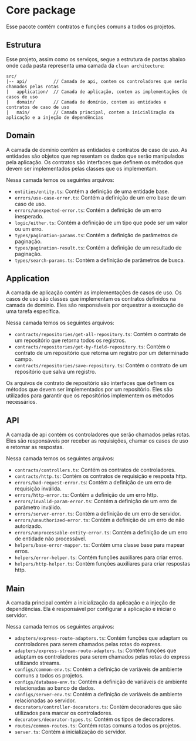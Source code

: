 # Core package

Esse pacote contém contratos e funções comuns a todos os projetos.

## Estrutura

Esse projeto, assim como os serviços, segue a estrutura de pastas abaixo onde cada pasta representa uma camada da `clean architecture`:

```
src/
|-- api/          // Camada de api, contem os controladores que serão chamados pelas rotas
|   application/  // Camada de aplicação, contem as implementações de casos de uso
|   domain/       // Camada de domínio, contem as entidades e contratos de caso de uso
|   main/         // Camada principal, contem a inicialização da aplicação e a injeção de dependências
```

## Domain

A camada de domínio contém as entidades e contratos de caso de uso. As entidades são objetos que representam os dados que serão manipulados pela aplicação. Os contratos são interfaces que definem os métodos que devem ser implementados pelas classes que os implementam.

Nessa camada temos os seguintes arquivos:

- `entities/entity.ts`: Contém a definição de uma entidade base.
- `errors/use-case-error.ts`: Contém a definição de um erro base de um caso de uso.
- `errors/unexpected-error.ts`: Contém a definição de um erro inesperado.
- `logic/either.ts`: Contém a definição de um tipo que pode ser um valor ou um erro.
- `types/pagination-params.ts`: Contém a definição de parâmetros de paginação.
- `types/pagination-result.ts`: Contém a definição de um resultado de paginação.
- `types/search-params.ts`: Contém a definição de parâmetros de busca.

## Application

A camada de aplicação contém as implementações de casos de uso. Os casos de uso são classes que implementam os contratos definidos na camada de domínio. Eles são responsáveis por orquestrar a execução de uma tarefa específica.

Nessa camada temos os seguintes arquivos:

- `contracts/repositories/get-all-repository.ts`: Contém o contrato de um repositório que retorna todos os registros.
- `contracts/repositories/get-by-field-repository.ts`: Contém o contrato de um repositório que retorna um registro por um determinado campo.
- `contracts/repositories/save-repository.ts`: Contém o contrato de um repositório que salva um registro.

Os arquivos de contrato de repositório são interfaces que definem os métodos que devem ser implementados por um repositório. Eles são utilizados para garantir que os repositórios implementem os métodos necessários.


## API

A camada de api contém os controladores que serão chamados pelas rotas. Eles são responsáveis por receber as requisições, chamar os casos de uso e retornar as respostas.

Nessa camada temos os seguintes arquivos:

- `contracts/controllers.ts`: Contém os contratos de controladores.
- `contracts/http.ts`: Contém os contratos de requisição e resposta http.
- `errors/bad-request-error.ts`: Contém a definição de um erro de requisição inválida.
- `errors/http-error.ts`: Contém a definição de um erro http.
- `errors/invalid-param-error.ts`: Contém a definição de um erro de parâmetro inválido.
- `errors/server-error.ts`: Contém a definição de um erro de servidor.
- `errors/unauthorized-error.ts`: Contém a definição de um erro de não autorizado.
- `errors/unprocessable-entity-error.ts`: Contém a definição de um erro de entidade não processável.
- `helpers/base-error-mapper.ts`: Contém uma classe base para mapear erros.
- `helpers/error-helper.ts`: Contém funções auxiliares para criar erros.
- `helpers/http-helper.ts`: Contém funções auxiliares para criar respostas http.


## Main

A camada principal contém a inicialização da aplicação e a injeção de dependências. Ela é responsável por configurar a aplicação e iniciar o servidor.

Nessa camada temos os seguintes arquivos:

- `adapters/express-route-adapters.ts`: Contém funções que adaptam os controladores para serem chamados pelas rotas do express.
- `adapters/express-stream-route-adapters.ts`: Contém funções que adaptam os controladores para serem chamados pelas rotas do express utilizando streams.
- `configs/common-env.ts`: Contém a definição de variáveis de ambiente comuns a todos os projetos.
- `configs/database-env.ts`: Contém a definição de variáveis de ambiente relacionadas ao banco de dados.
- `configs/server-env.ts`: Contém a definição de variáveis de ambiente relacionadas ao servidor.
- `decorators/controller-decorators.ts`: Contém decoradores que são utilizados para marcar os controladores.
- `decorators/decorator-types.ts`: Contém os tipos de decoradores.
- `routes/common-routes.ts`: Contém rotas comuns a todos os projetos.
- `server.ts`: Contém a inicialização do servidor.

